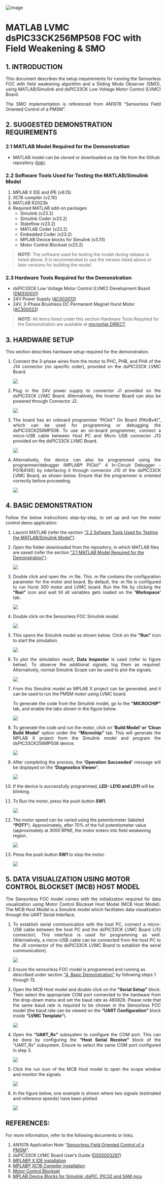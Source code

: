 ![image](images/microchip.png) 

# MATLAB LVMC dsPIC33CK256MP508 FOC with Field Weakening & SMO

## 1. INTRODUCTION
<p style='text-align: justify;'>
This document describes the setup requirements for running the Sensorless FOC with field weakening algorithm and a Sliding Mode Observer (SMO), using MATLAB/Simulink and dsPIC33CK Low Voltage Motor Control (LVMC) Board.</p>
<p style='text-align: justify;'>
The SMO implementation is referenced from AN1078 “Sensorless Field Oriented Control of a PMSM”.
</p>

## 2.	SUGGESTED DEMONSTRATION REQUIREMENTS
### 2.1 MATLAB Model Required for the Demonstration
-  MATLAB model can be cloned or downloaded as zip file from the Github repository ([link](https://github.com/microchip-pic-avr-solutions/matlab-lvmc-dspic33ck256mp508-foc-smo)).

### 2.2	Software Tools Used for Testing the MATLAB/Simulink Model
1.	MPLAB X IDE and IPE (v6.15)
2.	XC16 compiler (v2.10)
3.	MATLAB R2023b
4.	Required MATLAB add-on packages
    -	Simulink (v23.2)
    -	Simulink Coder (v23.2)
    -	Stateflow (v23.2)
    -	MATLAB Coder (v23.2)
    -	Embedded Coder (v23.2)
    -	MPLAB Device blocks for Simulink (v3.51)
    - Motor Control Blockset (v23.2)

> **_NOTE:_**
>The software used for testing the model during release is listed above. It is recommended to use the version listed above or later versions for building the model.

### 2.3	Hardware Tools Required for the Demonstration
- dsPIC33CK Low Voltage Motor Control (LVMC) Development Board ([DM330031](https://www.microchip.com/en-us/development-tool/DM330031))
- 24V Power Supply ([AC002013](https://www.microchipdirect.com/dev-tools/AC002013)) 
- 24V, 3-Phase Brushless DC Permanent Magnet Hurst Motor ([AC300022](https://www.microchip.com/en-us/development-tool/AC300022))

> **_NOTE:_**
>All items listed under this section Hardware Tools Required for the Demonstration are available at [microchip DIRECT](https://www.microchipdirect.com/).

  
## 3. HARDWARE SETUP
<p style='text-align: justify;'>This section describes hardware setup required for the demonstration.</p>

1. <p style='text-align: justify;'> Connect the 3-phase wires from the motor to PHC, PHB, and PHA of the J14 connector (no specific order), provided on the dsPIC33CK LVMC Board.</p>

    <p align="left" >
    <img  src="images/pic1.png"></p>

2. <p style='text-align: justify;'> Plug in the 24V power supply to connector J1 provided on the dsPIC33CK LVMC Board. Alternatively, the Inverter Board can also be powered through Connector J2.</p>

    <p align="left" >
    <img  src="images/pic2.png"></p>

3. <p style='text-align: justify;'> The board has an onboard programmer ‘PICkit™ On Board (PKoBv4)”, which can be used for programming or debugging the dsPIC33CK256MP508. To use an on-board programmer, connect a micro-USB cable between Host PC and Micro USB connector J13 provided on the dsPIC33CK LVMC Board.</p>

    <p align="left" >
    <img  src="images/pic3.png"></p>

4. <p style='text-align: justify;'>	Alternatively, the device can also be programmed using the programmer/debugger (MPLAB® PICkit™ 4 In-Circuit Debugger - PG164140) by interfacing it through connector J10 of the dsPIC33CK LVMC Board, as shown below. Ensure that the programmer is oriented correctly before proceeding.</p>

    <p align="left" >
    <img  src="images/pic4_5.png"></p>

## 4.	BASIC DEMONSTRATION
<p style='text-align: justify;'> Follow the below instructions step-by-step, to set up and run the motor control demo application:</p>

1. Launch MATLAB (refer the section [“2.2 Sofware Tools Used for Testing the MATLAB/Simulink Model"](#22-software-tools-used-for-testing-the-matlabsimulink-model)).</p> 
2. Open the folder downloaded from the repository, in which MATLAB files are saved (refer the section ["2.1 MATLAB Model Required for the Demonstration"](#21-matlab-model-required-for-the-demonstration)).

    <p align="left" >
    <img  src="images/dem1.png"></p>

3.	<p style='text-align: justify;'> Double click and open the .m file. This .m file contains the configuration parameter for the motor and board. By default, the .m file is configured to run Hurst 300 motor and LVMC board. Run the file by clicking the <b>“Run”</b> icon and wait till all variables gets loaded on the <b>‘Workspace’</b> tab.

    <p align="left">
      <img  src="images/dem2.png"></p>
    </p>

4.	<p style='text-align: justify;'>Double click on the Sensorless FOC Simulink model.

    <p align="left">
      <img  src="images/dem3.png"></p>
    </p>

5.	<p style='text-align: justify;'>This opens the Simulink model as shown below. Click on the <b>"Run"</b> icon to start the simulation.

    <p align="left">
      <img  src="images/dem4.png"></p>
    </p>

6.	<p style='text-align: justify;'>To plot the simulation result, <b>Data Inspector</b> is used (refer to figure below). To observe the additional signals, log them as required. Alternatively, normal Simulink Scope can be used to plot the signals.

    <p align="left">
      <img  src="images/dem5.png"></p>
    </p>

7.	<p style='text-align: justify;'>From this Simulink model an MPLAB X project can be generated, and it can be used to run the PMSM motor using LVMC board. <p style='text-align: justify;'>To generate the code from the Simulink model, go to the <b>"MICROCHIP"</b> tab, and enable the tabs shown in the figure below. 

    <p align="left">
      <img  src="images/pic12.png"></p>
    </p>

8.	<p style='text-align: justify;'>	To generate the code and run the motor, click on <b>‘Build Model’ or ‘Clean Build Model’</b> option under the <b>“Microchip”</b> tab. This will generate the MPLAB X project from the Simulink model and program the dsPIC33CK256MP508 device.

    <p align="left">
      <img  src="images/demo8.png"></p>
    </p>

9.	<p style='text-align: justify;'>After completing the process, the <b>‘Operation Succeeded’</b> message will be displayed on the <b>‘Diagnostics Viewer’</b>.

    <p align="left">
      <img  src="images/pic15.png"></p>
    </p>

10.	If the device is successfully programmed, <b>LED- LD10 and LD11</b> will be blinking.

11.	To Run the motor, press the push button <b>SW1</b>.

    <p align="left">
      <img  src="images/pic18.png"></p> 
    </p>

12.	The motor speed can be varied using the potentiometer (labeled <b>“POT1”</b>). Approximately, after 70% of the full potentiometer value (approximately at 3000 RPM), the motor enters into field weakening region.

    <p align="left">
      <img  src="images/pic19.png"></p>
    </p>

13.	Press the push button <b>SW1</b> to stop the motor.

    <p align="left">
      <img  src="images/pic20.png"></p>
    </p>

## 5.	DATA VISUALIZATION USING MOTOR CONTROL BLOCKSET (MCB) HOST MODEL
<p style='text-align: justify;'>The Sensorless FOC model comes with the initialization required for data visualization using Motor Control Blockset Host Model (MCB Host Model). The MCB Host Model is a Simulink model which facilitates data visualization through the UART Serial Interface. 

1.	<p style='text-align: justify;'>To establish serial communication with the host PC, connect a micro-USB cable between the host PC and the dsPIC33CK LVMC Board (J13 connector). This interface is used for programming as well. (Alternatively, a micro-USB cable can be connected from the host PC to the J6 connector of the dsPIC33CK LVMC Board to establish the serial communication).
    <p align="left">
      <img  src="images/pic21.png"></p>
    </p>

2. Ensure the sensorless FOC model is programmed and running as described under section ["4. Basic Demonstration"](#4-basic-demonstration) by following steps 1 through 13.

3. <p style='text-align: justify;'>Open the MCB Host model and double click on the <b>“Serial Setup”</b> block. Then select the appropriate COM port connected to the hardware from the drop-down menu and set the baud rate as 460829. Please note that the same baud rate is required to be chosen in the Sensorless FOC model (the baud rate can be viewed on the <b>“UART Configuration”</b> block inside <b>“LVMC Template”</b>).

    <p align="left">
      <img  src="images/host3.png"></p>
    </p>

4.	<p style='text-align: justify;'>Open the <b>“UART_Rx”</b> subsystem to configure the COM port. This can be done by configuring the <b>“Host Serial Receive”</b> block of the “UART_Rx” subsystem. Ensure to select the same COM port configured in step 3. 

    <p align="left">
      <img  src="images/host4.png"></p>
    </p>

5.	<p style='text-align: justify;'>Click the run icon of the MCB Host model to open the scope window and monitor the signals.

    <p align="left">
      <img  src="images/host5.png"></p>
    </p>

6.	<p style='text-align: justify;'>In the figure below, one example is shown where two signals (estimated and reference speeds) have been plotted.

    <p align="left">
      <img  src="images/pic25.png"></p>
    </p>


## 	REFERENCES:
For more information, refer to the following documents or links.
1.	AN1078 Application Note “[Sensorless Field Oriented Control of a PMSM](https://www.microchip.com/en-us/application-notes/an1078)”.
2.	dsPIC33CK LVMC Board User’s Guide ([DS50003297](http://ww1.microchip.com/downloads/en/DeviceDoc/DS50002927a.pdf)) 
3.	[MPLAB® X IDE installation](https://microchipdeveloper.com/mplabx:installation)
4.	[MPLAB® XC16 Compiler installation](https://www.microchip.com/en-us/tools-resources/develop/mplab-xc-compilers/downloads-documentation#XC16)
5.  [Motor Control Blockset](https://in.mathworks.com/help/mcb/)
6.  [MPLAB Device Blocks for Simulink :dsPIC, PIC32 and SAM mcu](https://in.mathworks.com/matlabcentral/fileexchange/71892-mplab-device-blocks-for-simulink-dspic-pic32-and-sam-mcu)